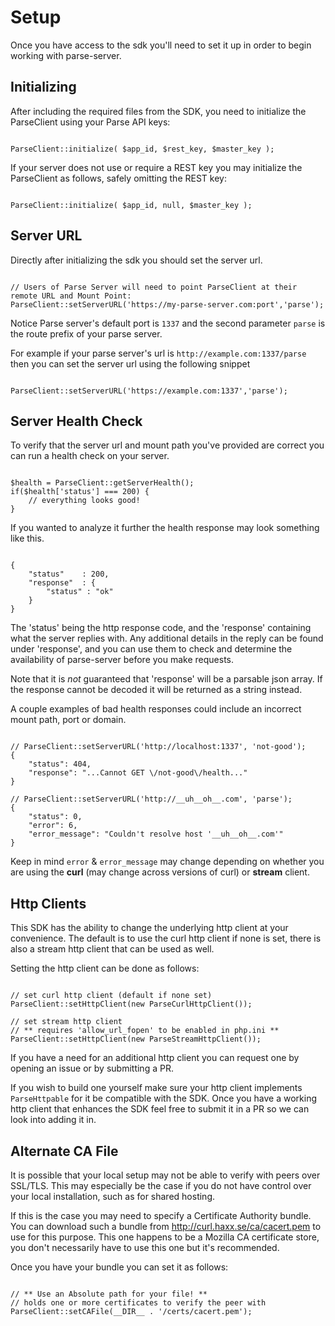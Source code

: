 # Setup

Once you have access to the sdk you'll need to set it up in order to begin working with parse-server.

## Initializing

After including the required files from the SDK, you need to initialize the ParseClient using your Parse API keys:

<pre><code class="php">
ParseClient::initialize( $app_id, $rest_key, $master_key );
</code></pre>

If your server does not use or require a REST key you may initialize the ParseClient as follows, safely omitting the REST key:

<pre><code class="php">
ParseClient::initialize( $app_id, null, $master_key );
</code></pre>

## Server URL

Directly after initializing the sdk you should set the server url.

<pre><code class="php">
// Users of Parse Server will need to point ParseClient at their remote URL and Mount Point:
ParseClient::setServerURL('https://my-parse-server.com:port','parse');
</code></pre>

Notice Parse server's default port is `1337` and the second parameter `parse` is the route prefix of your parse server.

For example if your parse server's url is `http://example.com:1337/parse` then you can set the server url using the following snippet

<pre><code class="php">
ParseClient::setServerURL('https://example.com:1337','parse');
</code></pre>

## Server Health Check

To verify that the server url and mount path you've provided are correct you can run a health check on your server.

<pre><code class="php">
$health = ParseClient::getServerHealth();
if($health['status'] === 200) {
    // everything looks good!
}
</code></pre>

If you wanted to analyze it further the health response may look something like this.

<pre><code class="json">
{
    "status"    : 200,
    "response"  : {
        "status" : "ok"
    }
}
</code></pre>

The 'status' being the http response code, and the 'response' containing what the server replies with.
Any additional details in the reply can be found under 'response', and you can use them to check and determine the availability of parse-server before you make requests.

Note that it is _not_ guaranteed that 'response' will be a parsable json array. If the response cannot be decoded it will be returned as a string instead.

A couple examples of bad health responses could include an incorrect mount path, port or domain.

<pre><code class="json">
// ParseClient::setServerURL('http://localhost:1337', 'not-good');
{
    "status": 404,
    "response": "<!DOCTYPE html>...Cannot GET \/not-good\/health..."
}

// ParseClient::setServerURL('http://__uh__oh__.com', 'parse');
{
    "status": 0,
    "error": 6,
    "error_message": "Couldn't resolve host '__uh__oh__.com'"
}
</code></pre>

Keep in mind `error` & `error_message` may change depending on whether you are using the **curl** (may change across versions of curl) or **stream** client.

## Http Clients

This SDK has the ability to change the underlying http client at your convenience.
The default is to use the curl http client if none is set, there is also a stream http client that can be used as well.

Setting the http client can be done as follows:

<pre><code class="php">
// set curl http client (default if none set)
ParseClient::setHttpClient(new ParseCurlHttpClient());

// set stream http client
// ** requires 'allow_url_fopen' to be enabled in php.ini **
ParseClient::setHttpClient(new ParseStreamHttpClient());
</code></pre>

If you have a need for an additional http client you can request one by opening an issue or by submitting a PR.

If you wish to build one yourself make sure your http client implements ```ParseHttpable``` for it be compatible with the SDK. Once you have a working http client that enhances the SDK feel free to submit it in a PR so we can look into adding it in.

## Alternate CA File

It is possible that your local setup may not be able to verify with peers over SSL/TLS. This may especially be the case if you do not have control over your local installation, such as for shared hosting.

If this is the case you may need to specify a Certificate Authority bundle. You can download such a bundle from <a href="http://curl.haxx.se/ca/cacert.pem">http://curl.haxx.se/ca/cacert.pem</a> to use for this purpose. This one happens to be a Mozilla CA certificate store, you don't necessarily have to use this one but it's recommended.

Once you have your bundle you can set it as follows:

<pre><code class="php">
// ** Use an Absolute path for your file! **
// holds one or more certificates to verify the peer with
ParseClient::setCAFile(__DIR__ . '/certs/cacert.pem');
</code></pre>